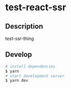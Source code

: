# test-react-ssr

## Description

test-ssr-thing

## Develop

```bash
# install dependencies
$ yarn
# start development server
$ yarn dev
```